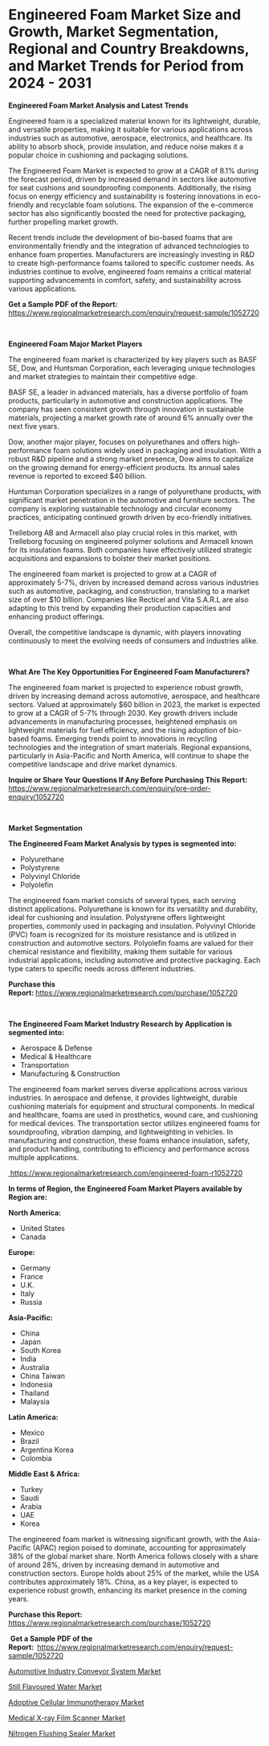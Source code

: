 <p><h1>Engineered Foam Market Size and Growth, Market Segmentation, Regional and Country Breakdowns, and Market Trends for Period from 2024 -  2031</h1></p><p><strong>Engineered Foam Market Analysis and Latest Trends</strong></p>
<p><p>Engineered foam is a specialized material known for its lightweight, durable, and versatile properties, making it suitable for various applications across industries such as automotive, aerospace, electronics, and healthcare. Its ability to absorb shock, provide insulation, and reduce noise makes it a popular choice in cushioning and packaging solutions.</p><p>The Engineered Foam Market is expected to grow at a CAGR of 8.1% during the forecast period, driven by increased demand in sectors like automotive for seat cushions and soundproofing components. Additionally, the rising focus on energy efficiency and sustainability is fostering innovations in eco-friendly and recyclable foam solutions. The expansion of the e-commerce sector has also significantly boosted the need for protective packaging, further propelling market growth.</p><p>Recent trends include the development of bio-based foams that are environmentally friendly and the integration of advanced technologies to enhance foam properties. Manufacturers are increasingly investing in R&D to create high-performance foams tailored to specific customer needs. As industries continue to evolve, engineered foam remains a critical material supporting advancements in comfort, safety, and sustainability across various applications.</p></p>
<p><strong>Get a Sample PDF of the Report:&nbsp;</strong> <a href="https://www.regionalmarketresearch.com/enquiry/request-sample/1052720">https://www.regionalmarketresearch.com/enquiry/request-sample/1052720</a></p>
<p>&nbsp;</p>
<p><strong>Engineered Foam Major Market Players</strong></p>
<p><p>The engineered foam market is characterized by key players such as BASF SE, Dow, and Huntsman Corporation, each leveraging unique technologies and market strategies to maintain their competitive edge. </p><p>BASF SE, a leader in advanced materials, has a diverse portfolio of foam products, particularly in automotive and construction applications. The company has seen consistent growth through innovation in sustainable materials, projecting a market growth rate of around 6% annually over the next five years.</p><p>Dow, another major player, focuses on polyurethanes and offers high-performance foam solutions widely used in packaging and insulation. With a robust R&D pipeline and a strong market presence, Dow aims to capitalize on the growing demand for energy-efficient products. Its annual sales revenue is reported to exceed $40 billion.</p><p>Huntsman Corporation specializes in a range of polyurethane products, with significant market penetration in the automotive and furniture sectors. The company is exploring sustainable technology and circular economy practices, anticipating continued growth driven by eco-friendly initiatives.</p><p>Trelleborg AB and Armacell also play crucial roles in this market, with Trelleborg focusing on engineered polymer solutions and Armacell known for its insulation foams. Both companies have effectively utilized strategic acquisitions and expansions to bolster their market positions.</p><p>The engineered foam market is projected to grow at a CAGR of approximately 5-7%, driven by increased demand across various industries such as automotive, packaging, and construction, translating to a market size of over $10 billion. Companies like Recticel and Vita S.A.R.L are also adapting to this trend by expanding their production capacities and enhancing product offerings.</p><p>Overall, the competitive landscape is dynamic, with players innovating continuously to meet the evolving needs of consumers and industries alike.</p></p>
<p>&nbsp;</p>
<p><strong>What Are The Key Opportunities For Engineered Foam Manufacturers?</strong></p>
<p><p>The engineered foam market is projected to experience robust growth, driven by increasing demand across automotive, aerospace, and healthcare sectors. Valued at approximately $60 billion in 2023, the market is expected to grow at a CAGR of 5-7% through 2030. Key growth drivers include advancements in manufacturing processes, heightened emphasis on lightweight materials for fuel efficiency, and the rising adoption of bio-based foams. Emerging trends point to innovations in recycling technologies and the integration of smart materials. Regional expansions, particularly in Asia-Pacific and North America, will continue to shape the competitive landscape and drive market dynamics.</p></p>
<p><strong>Inquire or Share Your Questions If Any Before Purchasing This Report:</strong> <a href="https://www.regionalmarketresearch.com/enquiry/pre-order-enquiry/1052720">https://www.regionalmarketresearch.com/enquiry/pre-order-enquiry/1052720</a></p>
<p>&nbsp;</p>
<p><strong>Market Segmentation</strong></p>
<p><strong>The Engineered Foam Market Analysis by types is segmented into:</strong></p>
<p><ul><li>Polyurethane</li><li>Polystyrene</li><li>Polyvinyl Chloride</li><li>Polyolefin</li></ul></p>
<p><p>The engineered foam market consists of several types, each serving distinct applications. Polyurethane is known for its versatility and durability, ideal for cushioning and insulation. Polystyrene offers lightweight properties, commonly used in packaging and insulation. Polyvinyl Chloride (PVC) foam is recognized for its moisture resistance and is utilized in construction and automotive sectors. Polyolefin foams are valued for their chemical resistance and flexibility, making them suitable for various industrial applications, including automotive and protective packaging. Each type caters to specific needs across different industries.</p></p>
<p><strong>Purchase this Report:&nbsp;</strong><a href="https://www.regionalmarketresearch.com/purchase/1052720">https://www.regionalmarketresearch.com/purchase/1052720</a></p>
<p>&nbsp;</p>
<p><strong>The Engineered Foam Market Industry Research by Application is segmented into:</strong></p>
<p><ul><li>Aerospace & Defense</li><li>Medical & Healthcare</li><li>Transportation</li><li>Manufacturing & Construction</li></ul></p>
<p><p>The engineered foam market serves diverse applications across various industries. In aerospace and defense, it provides lightweight, durable cushioning materials for equipment and structural components. In medical and healthcare, foams are used in prosthetics, wound care, and cushioning for medical devices. The transportation sector utilizes engineered foams for soundproofing, vibration damping, and lightweighting in vehicles. In manufacturing and construction, these foams enhance insulation, safety, and product handling, contributing to efficiency and performance across multiple applications.</p></p>
<p><a href="https://www.regionalmarketresearch.com/engineered-foam-r1052720">&nbsp;https://www.regionalmarketresearch.com/engineered-foam-r1052720</a></p>
<p><strong>In terms of Region, the Engineered Foam Market Players available by Region are:</strong></p>
<p>
    <p> <strong> North America: </strong>
        <ul>
            <li>United States</li>
            <li>Canada</li>
        </ul>
        </p> 
    <p> <strong> Europe: </strong>
        <ul>
            <li>Germany</li>
            <li>France</li>
            <li>U.K.</li>
            <li>Italy</li>
            <li>Russia</li>
        </ul>
        </p> 
    <p> <strong> Asia-Pacific: </strong>
        <ul>
            <li>China</li>
            <li>Japan</li>
            <li>South Korea</li>
            <li>India</li>
            <li>Australia</li>
            <li>China Taiwan</li>
            <li>Indonesia</li>
            <li>Thailand</li>
            <li>Malaysia</li>
        </ul>
        </p> 
    <p> <strong> Latin America: </strong>
        <ul>
            <li>Mexico</li>
            <li>Brazil</li>
            <li>Argentina Korea</li>
            <li>Colombia</li>
        </ul>
        </p> 
    <p> <strong> Middle East & Africa: </strong>
        <ul>
            <li>Turkey</li>
            <li>Saudi</li>
            <li>Arabia</li>
            <li>UAE</li>
            <li>Korea</li>
        </ul>
    </p>
    </p>
<p><p>The engineered foam market is witnessing significant growth, with the Asia-Pacific (APAC) region poised to dominate, accounting for approximately 38% of the global market share. North America follows closely with a share of around 28%, driven by increasing demand in automotive and construction sectors. Europe holds about 25% of the market, while the USA contributes approximately 18%. China, as a key player, is expected to experience robust growth, enhancing its market presence in the coming years.</p></p>
<p><strong>Purchase this Report: </strong><a href="https://www.regionalmarketresearch.com/purchase/1052720">https://www.regionalmarketresearch.com/purchase/1052720</a></p>
<p>&nbsp;<strong>Get a Sample PDF of the Report:&nbsp;&nbsp;</strong><a href="https://www.regionalmarketresearch.com/enquiry/request-sample/1052720">https://www.regionalmarketresearch.com/enquiry/request-sample/1052720</a></p>
<p><strong></strong></p>
<p><p><a href="https://issuu.com/reportprime-2/docs/automotive-industry-conveyor-system_d66287088bcf8f">Automotive Industry Conveyor System Market</a></p><p><a href="https://www.linkedin.com/pulse/evaluating-global-still-flavoured-water-market-trends-q8wye">Still Flavoured Water Market</a></p><p><a href="https://www.linkedin.com/pulse/exploring-adoptive-cellular-immunotherapy-market-ei3te">Adoptive Cellular Immunotherapy Market</a></p><p><a href="https://medium.com/@jaimevalenzuela35/global-medical-x-ray-film-scanner-market-size-is-expected-to-experience-a-cagr-of-8-2-c7da98ee8ed5?postPublishedType=repub">Medical X-ray Film Scanner Market</a></p><p><a href="https://issuu.com/reportprime-2/docs/nitrogen-flushing-sealer-market-siz_ce7e8cdad577c5">Nitrogen Flushing Sealer Market</a></p></p>